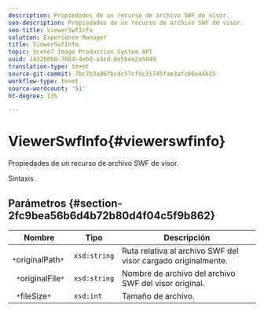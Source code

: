 ```yaml
---
description: Propiedades de un recurso de archivo SWF de visor.
seo-description: Propiedades de un recurso de archivo SWF de visor.
seo-title: ViewerSwfInfo
solution: Experience Manager
title: ViewerSwfInfo
topic: Scene7 Image Production System API
uuid: 1432b0b0-7084-4eb0-a3cd-0e5bee2a5649
translation-type: tm+mt
source-git-commit: 7bc7b3a86fbcdc57cfdc31745fae3afc06e44b15
workflow-type: tm+mt
source-wordcount: '51'
ht-degree: 13%

---
```



# ViewerSwfInfo{#viewerswfinfo}

Propiedades de un recurso de archivo SWF de visor.

Sintaxis

## Parámetros {#section-2fc9bea56b6d4b72b80d4f04c5f9b862}

| Nombre | Tipo | Descripción |
|---|---|---|
| ` *`originalPath`*` | `xsd:string` | Ruta relativa al archivo SWF del visor cargado originalmente. |
| ` *`originalFile`*` | `xsd:string` | Nombre de archivo del archivo SWF del visor original. |
| ` *`fileSize`*` | `xsd:int` | Tamaño de archivo. |

